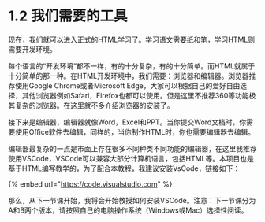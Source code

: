 # 1.2 我们需要的工具

现在，我们就可以进入正式的HTML学习了。学习语文需要纸和笔，学习HTML则需要开发环境。

每个语言的“开发环境”都不一样，有的十分复杂，有的十分简单。而HTML就属于十分简单的那一种。在HTML开发环境中，我们需要：浏览器和编辑器。浏览器推荐使用Google Chrome或者Microsoft Edge，大家可以根据自己的爱好自由选择，其他浏览器例如Safari，Firefox也都可以使用。但是这里不推荐360等功能极其复杂的浏览器。在这里就不多介绍浏览器的安装了。

接下来是编辑器，编辑器就像Word，Excel和PPT。当你提交Word文档时，你需要使用Office软件去编辑，同样的，当你制作HTML时，你也需要编辑器去编辑。

编辑器最复杂的一点是市面上存在很多不同种类不同功能的编辑器，在这里我推荐使用VSCode，VSCode可以兼容大部分计算机语言，包括HTML等。本项目也是基于HTML编写教学的，为了配合本教程，我建议安装VsCode，链接如下：

{% embed url="https://code.visualstudio.com" %}

那么，从下一节课开始，我将会开始教授如何安装VSCode。注意：下一节课分为A和B两个版本，请按照自己的电脑操作系统（Windows或Mac）选择性阅读。

